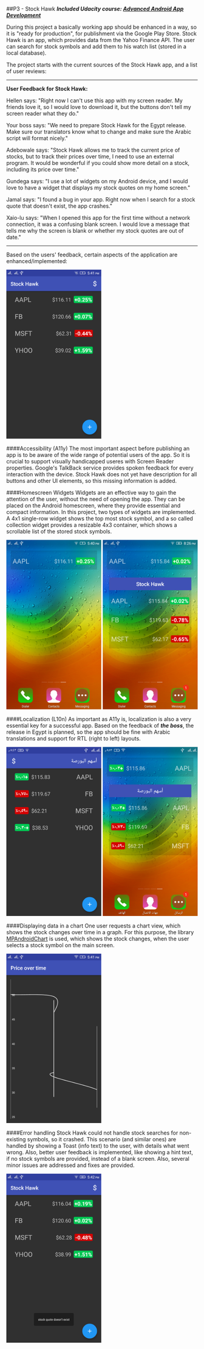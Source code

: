 ##P3 - Stock Hawk
***Included Udacity course: [Advanced Android App Development](https://www.udacity.com/course/advanced-android-app-development--ud855)***


During this project a basically working app should be enhanced in a way, so it is "ready for production", for publishment via the Google Play Store. Stock Hawk is an app, which provides data from the Yahoo Finance API. The user can search for stock symbols and add them to his watch list (stored in a local database). 

The project starts with the current sources of the Stock Hawk app, and a list of user reviews:

---------
**User Feedback for Stock Hawk:**

Hellen says:
"Right now I can't use this app with my screen reader. My friends love it, so I would love to download it, but the buttons don't tell my screen reader what they do."

Your boss says:
"We need to prepare Stock Hawk for the Egypt release. Make sure our translators know what to change and make sure the Arabic script will format nicely."

Adebowale says:
"Stock Hawk allows me to track the current price of stocks, but to track their prices over time, I need to use an external program. It would be wonderful if you could show more detail on a stock, including its price over time."

Gundega says:
"I use a lot of widgets on my Android device, and I would love to have a widget that displays my stock quotes on my home screen."

Jamal says:
"I found a bug in your app. Right now when I search for a stock quote that doesn't exist, the app crashes."

Xaio-lu says:
"When I opened this app for the first time without a network connection, it was a confusing blank screen. I would love a message that tells me why the screen is blank or whether my stock quotes are out of date."

---------

Based on the users' feedback, certain aspects of the application are enhanced/implemented:

<img style="position: center;" src="https://github.com/MostafaAnter/StockHawk/blob/master/device-2016-12-16-174136.png" width="250">

####Accessibility (A11y)
The most important aspect before publishing an app is to be aware of the wide range of potential users of the app. So it is crucial to support visually handicapped useres with Screen Reader properties. Google's TalkBack service provides spoken feedback for every interaction with the device. Stock Hawk does not yet have description for all buttons and other UI elements, so this missing information is added. 

####Homescreen Widgets
Widgets are an effective way to gain the attention of the user, without the need of opening the app. They can be placed on the Android homescreen, where they provide essential and compact information. In this project, two types of widgets are implemented. A 4x1 single-row widget shows the top most stock symbol, and a so called collection widget provides a resizable 4x3 container, which shows a scrollable list of the stored stock symbols. 

<img style="position: center;" src="https://github.com/MostafaAnter/StockHawk/blob/master/device-2016-12-16-174119.png" width="250">
<img style="position: center;" src="https://github.com/MostafaAnter/StockHawk/blob/master/device-2016-12-16-202659.png" width="250">


####Localization (L10n)
As important as A11y is, localization is also a very essential key for a successful app. Based on the feedback of ***the boss***, the release in Egypt is planned, so the app should be fine with Arabic translations and support for RTL (right to left) layouts. 

<img style="position: center;" src="https://github.com/MostafaAnter/StockHawk/blob/master/device-2016-12-16-204348.png" width="250">
<img style="position: center;" src="https://github.com/MostafaAnter/StockHawk/blob/master/device-2016-12-16-205215.png" width="250">

####Displaying data in a chart
One user requests a chart view, which shows the stock changes over time in a graph. For this purpose, the library [MPAndroidChart](https://github.com/PhilJay/MPAndroidChart) is used, which shows the stock changes, when the user selects a stock symbol on the main screen.

<img style="position: center;" src="https://github.com/MostafaAnter/StockHawk/blob/master/device-2016-12-16-174203.png" width="250">

####Error handling
Stock Hawk could not handle stock searches for non-existing symbols, so it crashed. This scenario (and similar ones) are handled by showing a Toast (info text) to the user, with details what went wrong. Also, better user feedback is implemented, like showing a hint text, if no stock symbols are provided, instead of a blank screen. Also, several minor issues are addressed and fixes are provided.

<img style="position: center;" src="https://github.com/MostafaAnter/StockHawk/blob/master/device-2016-12-16-174257.png" width="250">
